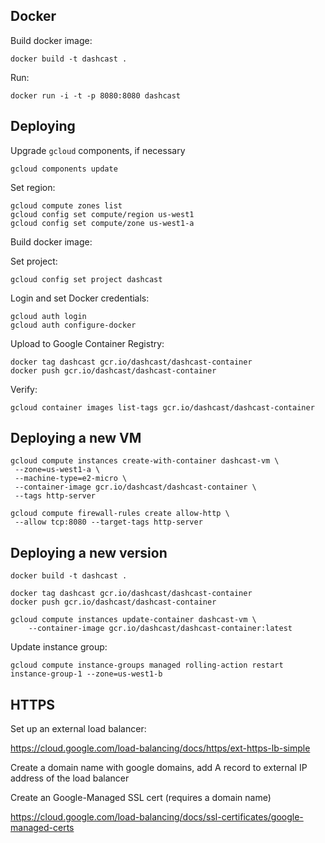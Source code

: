 ## Docker
Build docker image:

```
docker build -t dashcast .
```

Run: 

```
docker run -i -t -p 8080:8080 dashcast
```

## Deploying

Upgrade `gcloud` components, if necessary

```
gcloud components update
```

Set region:

```
gcloud compute zones list
gcloud config set compute/region us-west1
gcloud config set compute/zone us-west1-a
```

Build docker image:

Set project:

```
gcloud config set project dashcast 
```

Login and set Docker credentials:

```
gcloud auth login
gcloud auth configure-docker
```

Upload to Google Container Registry:

```
docker tag dashcast gcr.io/dashcast/dashcast-container
docker push gcr.io/dashcast/dashcast-container
```

Verify:

```
gcloud container images list-tags gcr.io/dashcast/dashcast-container
```

## Deploying a new VM

```
gcloud compute instances create-with-container dashcast-vm \
 --zone=us-west1-a \
 --machine-type=e2-micro \
 --container-image gcr.io/dashcast/dashcast-container \
 --tags http-server
```

```
gcloud compute firewall-rules create allow-http \
 --allow tcp:8080 --target-tags http-server
```

## Deploying a new version

```
docker build -t dashcast .
```

```
docker tag dashcast gcr.io/dashcast/dashcast-container
docker push gcr.io/dashcast/dashcast-container
```

```
gcloud compute instances update-container dashcast-vm \
    --container-image gcr.io/dashcast/dashcast-container:latest
```

Update instance group:

```
gcloud compute instance-groups managed rolling-action restart instance-group-1 --zone=us-west1-b
```

## HTTPS

Set up an external load balancer:

https://cloud.google.com/load-balancing/docs/https/ext-https-lb-simple

Create a domain name with google domains, add A record to external IP address of
the load balancer

Create an Google-Managed SSL cert (requires a domain name)

https://cloud.google.com/load-balancing/docs/ssl-certificates/google-managed-certs